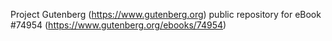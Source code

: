 Project Gutenberg (https://www.gutenberg.org) public repository for
eBook #74954 (https://www.gutenberg.org/ebooks/74954)
